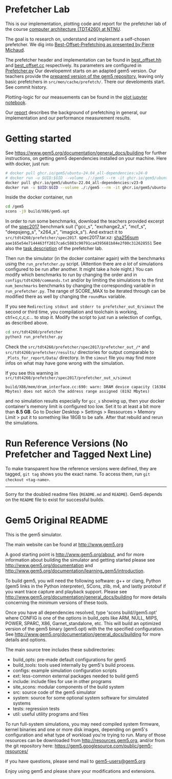 # Prefetcher Lab
This is our implementation, plotting code and report for the prefetcher lab of the
course [computer architecture (TDT4260) at NTNU](https://www.ntnu.edu/studies/courses/TDT4260/2023).

The goal is to research on, understand and implement a self-chosen prefetcher.
We dig into [Best-Offset-Prefetching as presented by Pierre Michaud](https://inria.hal.science/hal-01254863v1).

The prefetcher header and implementation can be found in
[best_offset.hh](src/mem/cache/prefetch/best_offset.hh) and
[best_offset.cc](src/mem/cache/prefetch/best_offset.cc) respectively.
Its parameters are configured in [Prefetcher.py](src/mem/cache/prefetch/Prefetcher.py)
Our developemnt starts on an adapted gem5 version.
Our teachers provide the [prepared version of the gem5 repository](https://github.com/davidmetz/gem5-tdt4260),
leaving only basic prefetchers in `src/men/cache/prefetch/`. There our develoments start. See commit history.

Plotting-logic for our measuements can be found in the [plot jupyter notebook](_Plots_for_report/plot.ipynb).

Our [report](report_prefechter_lab_bo/report_bop.pdf) describes the background of prefetching in general,
our implementation and our performance measurement results.

# Getting started

See https://www.gem5.org/documentation/general_docs/building for further instructions,
on getting gem5 dependencies installed on your machine. Here with docker, just run:
```bash
# docker pull ghcr.io/gem5/ubuntu-24.04_all-dependencies:v24-0
# docker run -u $UID:$GID --volume ./:/gem5 --rm -it ghcr.io/gem5/ubuntu-24.04_all-dependencies:v24-0
docker pull ghcr.io/gem5/ubuntu-22.04_all-dependencies:v23-0
docker run -u $UID:$GID --volume ./:/gem5 --rm -it ghcr.io/gem5/ubuntu-22.04_all-dependencies:v23-0
```

Inside the docker container, run
```bash
cd /gem5
scons -j9 build/X86/gem5.opt
```

In order to run some benchmarks, download the teachers provided excerpt of the
[spec2017](https://static.teloecho.eu/tdt4260/spec2017.tar.xz)
benchmark suit ("gcc_s", "exchange2_s", "mcf_s", "deepsjeng_s", "x264_s", "imagick_s").
And extract it to `src/tdt4260/prefetcher/spec2017`.
spec2017.tar.xz: [sha256sum](https://static.teloecho.eu/tdt4260/spec2017.tar.xz.sha256sum) `aae165e54e7144463ff2017ca6c5883c90791ca4395681b84e2f00c312628551`
See also the [task description](/src/tdt4260/README.md) of the prefetcher lab.

Then run the simulator (in the docker container again) with the benchmarks using the `run_prefetcher.py` script. (Attention there are _a lot_ of simulations configured to be run after another. It might take a hole night.)
You can modify which benchmarks to run by changing the order and in `configs/tdt4260/commands.txt` and/or by limiting the simulations to the first `num_benchmarks` benchmarks by changing the corresponding variable in `run_prefetcher.py`.
The range of SCORE_MAX to be iterated through can be modified there as well by changing the `roundMax` variable.

If you see `Redirecting stdout and stderr to prefetcher_out_0/simout` the second or third time, you compilation and toolchain is working, ctrl+c,c,c,c... to stop it. Modify the script to just run a selection of configs, as described above.
```bash
cd src/tdt4260/prefetcher
python3 run_prefetcher.py
```

Check the `src/tdt4260/prefetcher/spec2017/prefetcher_out_/*` and `src/tdt4260/prefetcher/results/`
directories for output comparable to `_Plots_for_report/Data/` directory.
In the `simout` file you may find more infos on what may have gone wrong with the simulation.

If you see this warning in `src/tdt4260/prefetcher/spec2017/prefetcher_out_x/simout`
```
build/X86/mem/dram_interface.cc:690: warn: DRAM device capacity (16384 Mbytes) does not match the address range assigned (8192 Mbytes)
```
and no simulation results especially for `gcc_s` showing up, then your docker container's memory limit is configured too low.
Set it to at least a bit more than **8.5 GB**.
Go to Docker Desktop > Settings > Ressources > Memory Limit > put it to something like 18GB to be safe.
After that rebuild and rerun the simulations.

# Run Reference Versions (No Prefetcher and Tagged Next Line)

To make transparent how the reference versions were defined,
they are tagged, `git tag` shows you the exact name.
To access them, run `git checkout <tag-name>`.

-----
Sorry for the doubled readme files (`README.md` and `README`).
Gem5 depends on the `README` file to exist for successful builds.
# Gem5 Original README

This is the gem5 simulator.

The main website can be found at http://www.gem5.org

A good starting point is http://www.gem5.org/about, and for
more information about building the simulator and getting started
please see http://www.gem5.org/documentation and
http://www.gem5.org/documentation/learning_gem5/introduction.

To build gem5, you will need the following software: g++ or clang,
Python (gem5 links in the Python interpreter), SCons, zlib, m4, and lastly
protobuf if you want trace capture and playback support. Please see
http://www.gem5.org/documentation/general_docs/building for more details
concerning the minimum versions of these tools.

Once you have all dependencies resolved, type 'scons
build/<CONFIG>/gem5.opt' where CONFIG is one of the options in build_opts like
ARM, NULL, MIPS, POWER, SPARC, X86, Garnet_standalone, etc. This will build an
optimized version of the gem5 binary (gem5.opt) with the the specified
configuration. See http://www.gem5.org/documentation/general_docs/building for
more details and options.

The main source tree includes these subdirectories:
   - build_opts: pre-made default configurations for gem5
   - build_tools: tools used internally by gem5's build process.
   - configs: example simulation configuration scripts
   - ext: less-common external packages needed to build gem5
   - include: include files for use in other programs
   - site_scons: modular components of the build system
   - src: source code of the gem5 simulator
   - system: source for some optional system software for simulated systems
   - tests: regression tests
   - util: useful utility programs and files

To run full-system simulations, you may need compiled system firmware, kernel
binaries and one or more disk images, depending on gem5's configuration and
what type of workload you're trying to run. Many of those resources can be
downloaded from http://resources.gem5.org, and/or from the git repository here:
https://gem5.googlesource.com/public/gem5-resources/

If you have questions, please send mail to gem5-users@gem5.org

Enjoy using gem5 and please share your modifications and extensions.
